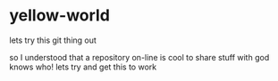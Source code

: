 # yellow-world
lets try this git thing out

so I understood that a repository on-line is cool to share stuff with god knows who!
lets try and get this to work
